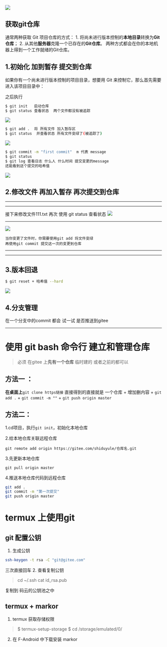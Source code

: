 ![](images/2022-05-05-20-47-43.png) 

## 获取git仓库
通常两种获取 Git 项目仓库的方式：
    1. 将尚未进行版本控制的**本地目录**转换为**Git仓库**；
    2. 从其他**服务器**克隆一个已存在的**Git仓库**。
两种方式都会在你的本地机器上得到一个工作就绪的Git仓库。

## 1.初始化 加到暂存 提交到仓库

如果你有一个尚未进行版本控制的项目目录，想要用 Git 来控制它，那么首先需要进入该项目目录中：

之后执行
```bash
$ git init   启动仓库
$ git status 查看状态  两个文件都没有被追踪
```
 
![](images/2022-05-06-07-58-16.png)

```bash
$ git add .  将 所有文件 加入暂存区
$ git status  并查看状态 所有文件变绿了(被追踪了)
```
![](images/2022-05-06-11-30-09.png)

```bash
$ git commit -m "first commit"  m 代表 message
$ git status
$ git log 查看日志 什么人 什么时间 提交变更的message
还能看到这个提交的哈希值
```
![](images/2022-05-06-11-48-09.png)

## 2.修改文件 再加入暂存 再次提交到仓库
___
___
接下来修改文件111.txt
再次 使用 git status 查看状态
![](images/2022-05-07-10-06-29.png)


___

![](images/2022-05-07-09-01-04.png)
```text
当你变更了文件时，你需要使用git add 将文件变绿
再使用git commit 提交这一次的变更到仓库
```

___
___
## 3.版本回退
```bash
$ git reset + 哈希值 --hard
```
![](images/2022-05-07-16-37-13.png)


## 4.分支管理
在一个分支中的commit 都会
试一试 是否推送到gitee


---
# 使用 git bash 命令行 建立和管理仓库
>必须 在gitee 上**先有一个仓库** 临时建的 或者之前的都可以

## 方法一 ：
**在桌面上**```git clone https链接``` 直接得到的直接就是 一个仓库 + 增加删内容 + ```git add .``` + ```git commit -m ""``` + ```git push origin master``` 


## 方法二：  
1.cd项目，执行```git init```，初始化本地仓库

2.给本地仓库关联远程仓库

```git remote add origin https://gitee.com/shiduyule/仓库名.git```


3.先更新本地仓库

```git pull origin master```


4.推送本地仓库代码到远程仓库
```bash
git add .
git commit -m "第一次提交"
git push origin master
```

# termux 上使用git

##  git 配置公钥
1. 生成公钥
```bash
ssh-keygen -t rsa -C "git@gitee.com" 
```
三次直接回车
2. 查看复制公钥

> cd ~/.ssh
> cat id_rsa.pub

复制到 码云的公钥池之中

## termux + markor
1.  termux 获取存储权限
> $ termux-setup-storage
> $ cd /storage/emulated/0/

2. 在 F-Android 中下载安装 markor

